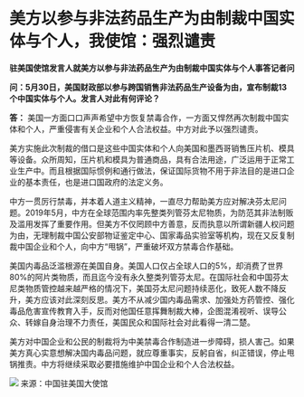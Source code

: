 # 美方以参与非法药品生产为由制裁中国实体与个人，我使馆：强烈谴责

**驻美国使馆发言人就美方以参与非法药品生产为由制裁中国实体与个人事答记者问**

**问：5月30日，美国财政部以参与跨国销售非法药品生产设备为由，宣布制裁13个中国实体与个人。发言人对此有何评论？**

**答：** 美国一方面口口声声希望中方恢复禁毒合作，一方面又悍然再次制裁中国实体和个人，严重侵害有关企业和个人合法权益。中方对此予以强烈谴责。

美方实施此次制裁的借口是这些中国实体和个人向美国和墨西哥销售压片机、模具等设备。众所周知，压片机和模具为普通商品，具有合法用途，广泛运用于正常工业生产中。而且根据国际惯例和通行做法，保证国际货物不用于非法目的是进口企业的基本责任，也是进口国政府的法定义务。

中方一贯厉行禁毒，并本着人道主义精神，一直尽力帮助美方应对解决芬太尼问题。2019年5月，中方在全球范围内率先整类列管芬太尼物质，为防范其非法制贩及滥用发挥了重要作用。但美方不仅罔顾中方善意，反而执意以所谓新疆人权问题为由，无理制裁中国公安部物证鉴定中心、国家毒品实验室等机构，现在又反复制裁中国企业和个人，向中方“甩锅”，严重破坏双方禁毒合作基础。

美国内毒品泛滥根源在美国自身。美国人口仅占全球人口的5%，却消费了世界80%的阿片类物质，而且迄今没有永久整类列管芬太尼。在国际社会和中国芬太尼类物质管控越来越严格的情况下，美国芬太尼问题持续恶化，致死人数不降反升，美方应该对此深刻反思。美方不从减少国内毒品需求、加强处方药管控、强化毒品危害宣传教育入手，反而对他国任意挥舞制裁大棒，企图混淆视听、误导公众、转嫁自身治理不力责任，美国民众和国际社会对此看得一清二楚。

美方对中国企业和公民的制裁将为中美禁毒合作制造进一步障碍，损人害己。如果美方真心实意想解决国内毒品问题，就应尊重事实，反躬自省，纠正错误，停止甩锅推责。中方将继续采取必要措施维护中国企业和个人合法权益。

![](https://inews.gtimg.com/om_bt/OB8Q1aVH7Y0DH_ugFQ_XWWFVv99DyDqIBJiFv6cdeQVvsAA/1000)
来源：中国驻美国大使馆

